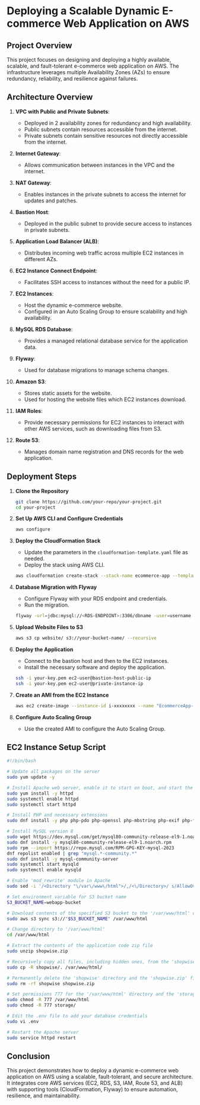 # Deploying a Scalable Dynamic E-commerce Web Application on AWS

## Project Overview

This project focuses on designing and deploying a highly available, scalable, and fault-tolerant e-commerce web application on AWS. The infrastructure leverages multiple Availability Zones (AZs) to ensure redundancy, reliability, and resilience against failures.

## Architecture Overview

1. **VPC with Public and Private Subnets**: 
   - Deployed in 2 availability zones for redundancy and high availability.
   - Public subnets contain resources accessible from the internet.
   - Private subnets contain sensitive resources not directly accessible from the internet.

2. **Internet Gateway**: 
   - Allows communication between instances in the VPC and the internet.

3. **NAT Gateway**: 
   - Enables instances in the private subnets to access the internet for updates and patches.

4. **Bastion Host**: 
   - Deployed in the public subnet to provide secure access to instances in private subnets.

5. **Application Load Balancer (ALB)**: 
   - Distributes incoming web traffic across multiple EC2 instances in different AZs.

6. **EC2 Instance Connect Endpoint**: 
   - Facilitates SSH access to instances without the need for a public IP.

7. **EC2 Instances**: 
   - Host the dynamic e-commerce website.
   - Configured in an Auto Scaling Group to ensure scalability and high availability.

8. **MySQL RDS Database**: 
   - Provides a managed relational database service for the application data.

9. **Flyway**: 
   - Used for database migrations to manage schema changes.

10. **Amazon S3**: 
    - Stores static assets for the website.
    - Used for hosting the website files which EC2 instances download.

11. **IAM Roles**: 
    - Provide necessary permissions for EC2 instances to interact with other AWS services, such as downloading files from S3.

12. **Route 53**: 
    - Manages domain name registration and DNS records for the web application.

## Deployment Steps

1. **Clone the Repository**
   ```sh
   git clone https://github.com/your-repo/your-project.git
   cd your-project
   ```

2. **Set Up AWS CLI and Configure Credentials**
   ```sh
   aws configure
   ```

3. **Deploy the CloudFormation Stack**
   - Update the parameters in the `cloudformation-template.yaml` file as needed.
   - Deploy the stack using AWS CLI.
   ```sh
   aws cloudformation create-stack --stack-name ecommerce-app --template-body file://cloudformation-template.yaml --parameters ParameterKey=KeyName,ParameterValue=your-key-name
   ```

4. **Database Migration with Flyway**
   - Configure Flyway with your RDS endpoint and credentials.
   - Run the migration.
   ```sh
   flyway -url=jdbc:mysql://<RDS-ENDPOINT>:3306/dbname -user=username -password=password migrate
   ```

5. **Upload Website Files to S3**
   ```sh
   aws s3 cp website/ s3://your-bucket-name/ --recursive
   ```

6. **Deploy the Application**
   - Connect to the bastion host and then to the EC2 instances.
   - Install the necessary software and deploy the application.
   ```sh
   ssh -i your-key.pem ec2-user@bastion-host-public-ip
   ssh -i your-key.pem ec2-user@private-instance-ip
   ```

7. **Create an AMI from the EC2 Instance**
   ```sh
   aws ec2 create-image --instance-id i-xxxxxxxx --name "EcommerceApp-AMI"
   ```

8. **Configure Auto Scaling Group**
   - Use the created AMI to configure the Auto Scaling Group.

## EC2 Instance Setup Script

```bash
#!/bin/bash

# Update all packages on the server
sudo yum update -y

# Install Apache web server, enable it to start on boot, and start the server immediately
sudo yum install -y httpd
sudo systemctl enable httpd 
sudo systemctl start httpd

# Install PHP and necessary extensions
sudo dnf install -y php php-pdo php-openssl php-mbstring php-exif php-fileinfo php-xml php-ctype php-json php-tokenizer php-curl php-cli php-fpm php-mysqlnd php-bcmath php-gd php-cgi php-gettext php-intl php-zip

# Install MySQL version 8
sudo wget https://dev.mysql.com/get/mysql80-community-release-el9-1.noarch.rpm 
sudo dnf install -y mysql80-community-release-el9-1.noarch.rpm
sudo rpm --import https://repo.mysql.com/RPM-GPG-KEY-mysql-2023
dnf repolist enabled | grep "mysql.*-community.*"
sudo dnf install -y mysql-community-server 
sudo systemctl start mysqld
sudo systemctl enable mysqld

# Enable 'mod_rewrite' module in Apache
sudo sed -i '/<Directory "\/var\/www\/html">/,/<\/Directory>/ s/AllowOverride None/AllowOverride All/' /etc/httpd/conf/httpd.conf

# Set environment variable for S3 bucket name
S3_BUCKET_NAME=webapp-bucket

# Download contents of the specified S3 bucket to the '/var/www/html' directory
sudo aws s3 sync s3://"$S3_BUCKET_NAME" /var/www/html

# Change directory to '/var/www/html'
cd /var/www/html

# Extract the contents of the application code zip file
sudo unzip shopwise.zip

# Recursively copy all files, including hidden ones, from the 'shopwise' directory to the '/var/www/html/'
sudo cp -R shopwise/. /var/www/html/

# Permanently delete the 'shopwise' directory and the 'shopwise.zip' file
sudo rm -rf shopwise shopwise.zip

# Set permissions 777 for the '/var/www/html' directory and the 'storage/' directory
sudo chmod -R 777 /var/www/html
sudo chmod -R 777 storage/

# Edit the .env file to add your database credentials 
sudo vi .env

# Restart the Apache server
sudo service httpd restart
```

## Conclusion

This project demonstrates how to deploy a dynamic e-commerce web application on AWS using a scalable, fault-tolerant, and secure architecture. It integrates core AWS services (EC2, RDS, S3, IAM, Route 53, and ALB) with supporting tools (CloudFormation, Flyway) to ensure automation, resilience, and maintainability.


